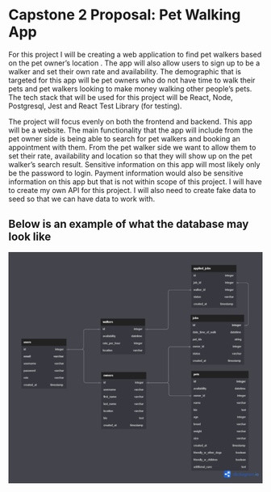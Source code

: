 
# Capstone 2 Proposal: Pet Walking App

For this project I will be creating a web application to find pet walkers based on the pet owner’s location . The app will also allow users to sign up to be a walker and set their own rate and availability. The demographic that is targeted for this app will be pet owners who do not have time to walk their pets and pet  walkers looking to make money walking other people’s pets. The tech stack that will be used for this project will be React, Node, Postgresql, Jest and React Test Library (for testing). 

The project will focus evenly on both the frontend and backend. This app will be a website. The main functionality that the app will include from the pet owner side is being able to search for pet walkers and booking an appointment with them. From the pet walker side we want to allow them to set their rate, availability and location so that they will show up on the pet walker’s search result. Sensitive information on this app will most likely only be the password to login. Payment information would also be sensitive information on this app but that is not within scope of this project. I will have to create my own API for this project. I will also need to create fake data to seed so that we can have data to work with. 

## Below is an example of what the database may look like
![Pet Walker DB](backend/pet_walker_db.png)
